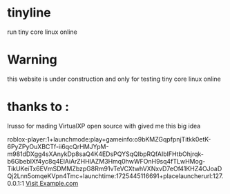 # tinyline
run tiny core linux online
# Warning
this website is under construction and only for testing tiny core linux online
# thanks to :
lrusso for mading VirtualXP open source with gived me this big idea
<link>roblox-player:1+launchmode:play+gameinfo:o9bKMZGqpfpnjTitkk0etK-6PyZPyOuXBCTf-ii6qcQrHMJYpM-m981dDXgg4sXAnykDp8saQ4K4EDsPQYSqQlbpRQfAIbIFHtbOhjrqk-b6GbebIXf4yc8q4ElAiArZHHlAZM3Hmq0hwWFOnH9sq4fTLwHMog-TikUKeiTx6EVmSDMMZbzpG8Rm91vTeVCXtwhVXNxvD7eOf41KHZ4OJoaDQj2Lnn5omqeKVpn4Tmc+launchtime:1725445116691+placelauncherurl:127.0.0.1:1</link> <a href="https://www.example.com">Visit Example.com</a>

